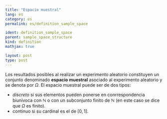 ```yaml
---
title: "Espacio muestral"
lang: es
category: es
permalink: es/definition_sample_space

ident: definition_sample_space
parent: sample_space_structure
kind: definition
mathjax: true

layout: post
type: post
---
```


Los resultados posibles al realizar un experimento aleatorio constituyen un conjunto denominado **espacio muestral** asociado al experimento aleatorio y se denota por $\Omega$.
El espacio muestral puede ser de dos tipos:  
- *discreto* si sus elementos pueden ponerse en conrrespondencia biunívoca con $\mathbb{N}$ o con un subconjunto finito de $\mathbb{N}$ (en este caso se dice que $\Omega$ es finito).
- continuo si su cardinal es el de $[0, 1]$.

